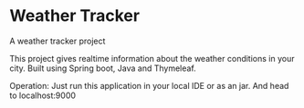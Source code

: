 # Weather Tracker
A weather tracker project

This project gives realtime information about the weather conditions in your city. Built using Spring boot, Java and Thymeleaf.

Operation:
Just run this application in your local IDE or as an jar. And head to localhost:9000


